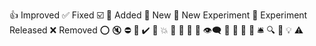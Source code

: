👍 Improved
✅ Fixed
☑️
🚀 Added
🚀 New
🧪 New Experiment
🧪 Experiment Released
❌ Removed
⭕
🔇
⛔
🚫
✔️
💢
💥
💯
💬
🦴
👀
👁️‍🗨️
🐔
🐓
🐤
🚧
🛎️
🔍
🔎
💡
⚠️
